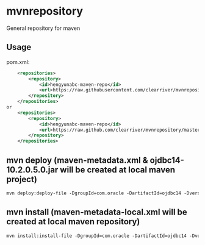 # mvnrepository
General repository for maven

## Usage
pom.xml:
```xml
    <repositories>
        <repository>
            <id>hengyunabc-maven-repo</id>
            <url>https://raw.githubusercontent.com/clearriver/mvnrepository/master</url>
        </repository>
    </repositories>
or
    <repositories>
        <repository>
            <id>hengyunabc-maven-repo</id>
            <url>https://raw.github.com/clearriver/mvnrepository/master</url>
        </repository>
    </repositories>
```
## mvn deploy  (maven-metadata.xml & ojdbc14-10.2.0.5.0.jar will be created at local maven project)
```xml
mvn deploy:deploy-file -DgroupId=com.oracle -DartifactId=ojdbc14 -Dversion=10.2.0.5.0 -Dpackaging=jar -Dfile=D:\river\mvnrepository\com\oracle\ojdbc14\10.2.0.5.0\ojdbc14-10.2.0.5.0.jar
```

## mvn install  (maven-metadata-local.xml will be created at local maven repository)
```xml
mvn install:install-file -DgroupId=com.oracle -DartifactId=ojdbc14 -Dversion=10.2.0.5.0 -Dpackaging=jar -Dfile=D:\river\mvnrepository\com\oracle\ojdbc14\10.2.0.5.0\ojdbc14-10.2.0.5.0.jar
```
